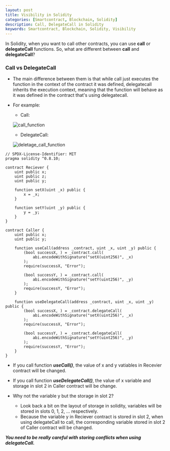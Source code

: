 ```yaml
---
layout: post
title: Visibility in Solidity
categories: [Smartcontract, Blockchain, Solidity]
description: Call, DelegateCall in Solidity
keywords: Smartcontract, Blockchain, Solidity, Visibility
---
```


In Solidity, when you want to call other contracts, you can use **call** or **delegateCall** functions. So, what are different between **call** and **delegateCall**?

### Call vs DelegateCall

- The main difference between them is that while call just executes the function in the context of the contract it was defined, delegatecall inherits the execution context, meaning that the function will behave as it was defined in the contract that's using delegatecall.

- For example:

    - Call:

    ![call_function](https://tuhalang.github.io/assets/call_delegate_call/call_diagram.svg)

    - DelegateCall:

    ![deletage_call_function](https://tuhalang.github.io/assets/call_delegate_call/delegate_call_diagram.svg)

```solidity
// SPDX-License-Identifier: MIT
pragma solidity ^0.8.10;

contract Reciever {
    uint public x;
    uint public z;
    uint public y;

    function setX(uint _x) public {
        x = _x;
    }

    function setY(uint _y) public {
        y = _y;
    }
}

contract Caller {
    uint public x;
    uint public y;

    function useCall(address _contract, uint _x, uint _y) public {
        (bool successX, ) = _contract.call(
            abi.encodeWithSignature("setX(uint256)", _x)
        );
        require(successX, "Error");

        (bool successY, ) = _contract.call(
            abi.encodeWithSignature("setY(uint256)", _y)
        );
        require(successY, "Error");
    }

    function useDelegateCall(address _contract, uint _x, uint _y) public {
        (bool successX, ) = _contract.delegateCall(
            abi.encodeWithSignature("setX(uint256)", _x)
        );
        require(successX, "Error");

        (bool successY, ) = _contract.delegateCall(
            abi.encodeWithSignature("setY(uint256)", _y)
        );
        require(successY, "Error");
    }
}
```

- If you call function ***useCall()***, the value of x and y vatiables in Recevier contract will be changed.
- If you call function ***useDelegateCall()***, the value of x variable and storage in slot 2 in Caller contract will be change. 
- Why not the variable y but the storage in slot 2? 

    - Look back a bit on the layout of storage in solidity, variables will be stored in slots 0, 1, 2, ... respectively.
    - Because the variable y in Reciever contract is stored in slot 2, when using delegateCall to call, the corresponding variable stored in slot 2 of Caller contract will be changed.

***You need to be really careful with storing conflicts when using delegateCall.***

